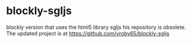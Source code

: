 # blockly-sgljs
blockly version that uses the html5 library sgljs
his repository is obsolete. The updated project is at https://github.com/vroby65/blockly-sgljs
